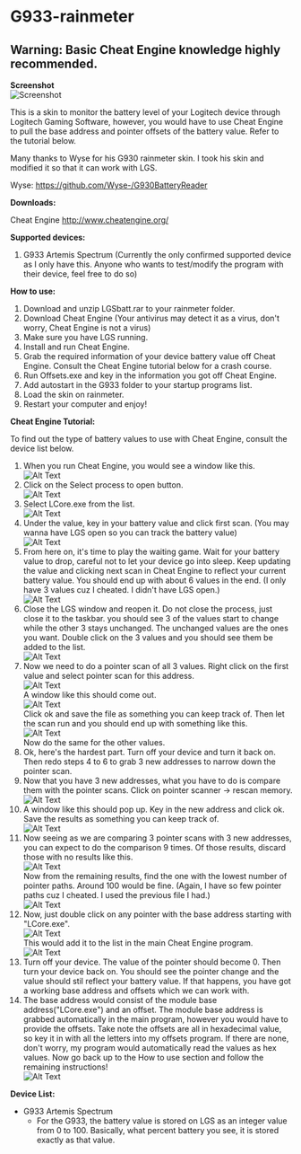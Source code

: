 # G933-rainmeter

## Warning: Basic Cheat Engine knowledge highly recommended.

**Screenshot**  
![Screenshot](https://github.com/Snipeon/G933-rainmeter/blob/master/Pics/screenshot.png)  

This is a skin to monitor the battery level of your Logitech device through Logitech Gaming Software, however, you would have to use Cheat Engine to pull the base address and pointer offsets of the battery value. Refer to the tutorial below.

Many thanks to Wyse for his G930 rainmeter skin. I took his skin and modified it so that it can work with LGS. 

Wyse: https://github.com/Wyse-/G930BatteryReader

**Downloads:**

Cheat Engine http://www.cheatengine.org/

**Supported devices:**
1. G933 Artemis Spectrum (Currently the only confirmed supported device as I only have this. Anyone who wants to test/modify the program with their device, feel free to do so)

**How to use:**
1. Download and unzip LGSbatt.rar to your rainmeter folder.
2. Download Cheat Engine (Your antivirus may detect it as a virus, don't worry, Cheat Engine is not a virus)
3. Make sure you have LGS running.
4. Install and run Cheat Engine.
5. Grab the required information of your device battery value off Cheat Engine. Consult the Cheat Engine tutorial below for a crash course.
6. Run Offsets.exe and key in the information you got off Cheat Engine.
7. Add autostart in the G933 folder to your startup programs list.
8. Load the skin on rainmeter.
9. Restart your computer and enjoy!


**Cheat Engine Tutorial:**  

To find out the type of battery values to use with Cheat Engine, consult the device list below.  

1. When you run Cheat Engine, you would see a window like this.  
![Alt Text](https://github.com/Snipeon/G933-rainmeter/blob/master/Pics/Untitled.png)  
2. Click on the Select process to open button.  
![Alt Text](https://github.com/Snipeon/G933-rainmeter/blob/master/Pics/Untitled1.png)  
3. Select LCore.exe from the list.  
![Alt Text](https://github.com/Snipeon/G933-rainmeter/blob/master/Pics/Untitled2.png)  
4. Under the value, key in your battery value and click first scan. (You may wanna have LGS open so you can track the battery value)  
![Alt Text](https://github.com/Snipeon/G933-rainmeter/blob/master/Pics/Untitled3.png)  
5. From here on, it's time to play the waiting game. Wait for your battery value to drop, careful not to let your device go into sleep. Keep updating the value and clicking next scan in Cheat Engine to reflect your current battery value. You should end up with about 6 values in the end. (I only have 3 values cuz I cheated. I didn't have LGS open.)  
![Alt Text](https://github.com/Snipeon/G933-rainmeter/blob/master/Pics/Untitled4.png)  
6. Close the LGS window and reopen it. Do not close the process, just close it to the taskbar. you should see 3 of the values start to change while the other 3 stays unchanged. The unchanged values are the ones you want. Double click on the 3 values and you should see them be added to the list.  
![Alt Text](https://github.com/Snipeon/G933-rainmeter/blob/master/Pics/Untitled5.png)  
7. Now we need to do a pointer scan of all 3 values. Right click on the first value and select pointer scan for this address.  
![Alt Text](https://github.com/Snipeon/G933-rainmeter/blob/master/Pics/Untitled6.png)  
A window like this should come out.  
![Alt Text](https://github.com/Snipeon/G933-rainmeter/blob/master/Pics/Untitled7.png)  
Click ok and save the file as something you can keep track of. Then let the scan run and you should end up with something like this.   
![Alt Text](https://github.com/Snipeon/G933-rainmeter/blob/master/Pics/Untitled8.png)  
Now do the same for the other values.  
8. Ok, here's the hardest part. Turn off your device and turn it back on. Then redo steps 4 to 6 to grab 3 new addresses to narrow down the pointer scan.
9. Now that you have 3 new addresses, what you have to do is compare them with the pointer scans. Click on pointer scanner -> rescan memory.  
![Alt Text](https://github.com/Snipeon/G933-rainmeter/blob/master/Pics/Untitled9.png)  
10. A window like this should pop up. Key in the new address and click ok. Save the results as something you can keep track of.  
![Alt Text](https://github.com/Snipeon/G933-rainmeter/blob/master/Pics/Untitled10.png)  
11. Now seeing as we are comparing 3 pointer scans with 3 new addresses, you can expect to do the comparison 9 times. Of those results, discard those with no results like this.  
![Alt Text](https://github.com/Snipeon/G933-rainmeter/blob/master/Pics/Untitled11.png)  
Now from the remaining results, find the one with the lowest number of pointer paths. Around 100 would be fine. (Again, I have so few pointer paths cuz I cheated. I used the previous file I had.)  
![Alt Text](https://github.com/Snipeon/G933-rainmeter/blob/master/Pics/Untitled12.png)  
12. Now, just double click on any pointer with the base address starting with "LCore.exe".  
![Alt Text](https://github.com/Snipeon/G933-rainmeter/blob/master/Pics/Untitled13.png)  
This would add it to the list in the main Cheat Engine program.  
![Alt Text](https://github.com/Snipeon/G933-rainmeter/blob/master/Pics/Untitled14.png)  
13. Turn off your device. The value of the pointer should become 0. Then turn your device back on. You should see the pointer change and the value should stil reflect your battery value. If that happens, you have got a working base address and offsets which we can work with.
14. The base address would consist of the module base address("LCore.exe") and an offset. The module base address is grabbed automatically in the main program, however you would have to provide the offsets. Take note the offsets are all in hexadecimal value, so key it in with all the letters into my offsets program. If there are none, don't worry, my program would automatically read the values as hex values. Now go back up to the How to use section and follow the remaining instructions!  
![Alt Text](https://github.com/Snipeon/G933-rainmeter/blob/master/Pics/Untitled15.png)  


**Device List:**
- G933 Artemis Spectrum
  - For the G933, the battery value is stored on LGS as an integer value from 0 to 100. Basically, what percent battery you see, it is stored exactly as that value. 
  
